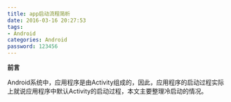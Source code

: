 ```yaml
---
title: app启动流程简析
date: 2016-03-16 20:27:53
tags: 
- Android
categories: Android
password: 123456
---
```


**前言**

Android系统中，应用程序是由Activity组成的，因此，应用程序的启动过程实际上就说应用程序中默认Activity的启动过程，本文主要整理冷启动的情况。

<!--more-->


